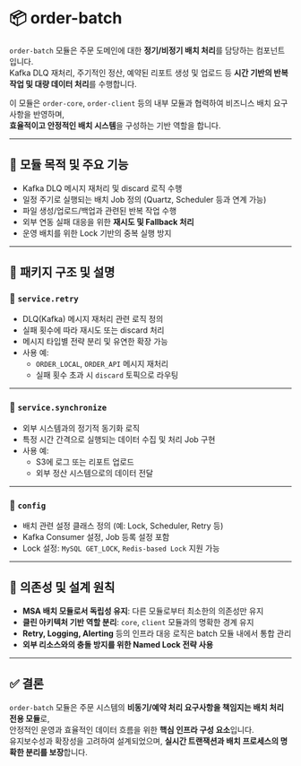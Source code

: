 # 📦 order-batch

`order-batch` 모듈은 주문 도메인에 대한 **정기/비정기 배치 처리**를 담당하는 컴포넌트입니다.  
Kafka DLQ 재처리, 주기적인 정산, 예약된 리포트 생성 및 업로드 등 **시간 기반의 반복 작업 및 대량 데이터 처리**를 수행합니다.

이 모듈은 `order-core`, `order-client` 등의 내부 모듈과 협력하여 비즈니스 배치 요구사항을 반영하며,  
**효율적이고 안정적인 배치 시스템**을 구성하는 기반 역할을 합니다.

---

## 🧭 모듈 목적 및 주요 기능

- Kafka DLQ 메시지 재처리 및 discard 로직 수행
- 일정 주기로 실행되는 배치 Job 정의 (Quartz, Scheduler 등과 연계 가능)
- 파일 생성/업로드/백업과 관련된 반복 작업 수행
- 외부 연동 실패 대응을 위한 **재시도 및 Fallback 처리**
- 운영 배치를 위한 Lock 기반의 중복 실행 방지

---

## 📂 패키지 구조 및 설명

### 🔹 `service.retry`

- DLQ(Kafka) 메시지 재처리 관련 로직 정의
- 실패 횟수에 따라 재시도 또는 discard 처리
- 메시지 타입별 전략 분리 및 유연한 확장 가능
- 사용 예:
    - `ORDER_LOCAL`, `ORDER_API` 메시지 재처리
    - 실패 횟수 초과 시 `discard` 토픽으로 라우팅

---

### 🔹 `service.synchronize`

- 외부 시스템과의 정기적 동기화 로직
- 특정 시간 간격으로 실행되는 데이터 수집 및 처리 Job 구현
- 사용 예:
    - S3에 로그 또는 리포트 업로드
    - 외부 정산 시스템으로의 데이터 전달

---

### 🔹 `config`

- 배치 관련 설정 클래스 정의 (예: Lock, Scheduler, Retry 등)
- Kafka Consumer 설정, Job 등록 설정 포함
- Lock 설정: `MySQL GET_LOCK`, `Redis-based Lock` 지원 가능

---

## 🔗 의존성 및 설계 원칙

- **MSA 배치 모듈로서 독립성 유지**: 다른 모듈로부터 최소한의 의존성만 유지
- **클린 아키텍처 기반 역할 분리**: `core`, `client` 모듈과의 명확한 경계 유지
- **Retry, Logging, Alerting** 등의 인프라 대응 로직은 batch 모듈 내에서 통합 관리
- **외부 리소스와의 충돌 방지를 위한 Named Lock 전략 사용**

---

## ✅ 결론

`order-batch` 모듈은 주문 시스템의 **비동기/예약 처리 요구사항을 책임지는 배치 처리 전용 모듈**로,  
안정적인 운영과 효율적인 데이터 흐름을 위한 **핵심 인프라 구성 요소**입니다.  
유지보수성과 확장성을 고려하여 설계되었으며, **실시간 트랜잭션과 배치 프로세스의 명확한 분리를 보장**합니다.